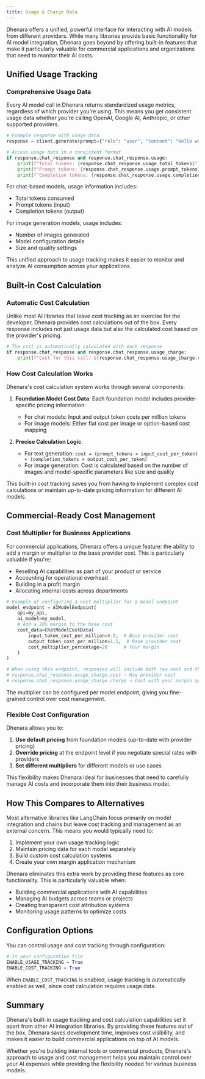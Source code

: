 ```yaml
---
title: Usage & Charge Data
---
```


Dhenara offers a unified, powerful interface for interacting with AI models from different providers. While many
libraries provide basic functionality for AI model integration, Dhenara goes beyond by offering built-in features that
make it particularly valuable for commercial applications and organizations that need to monitor their AI costs.

## Unified Usage Tracking

### Comprehensive Usage Data

Every AI model call in Dhenara returns standardized usage metrics, regardless of which provider you're using. This means
you get consistent usage data whether you're calling OpenAI, Google AI, Anthropic, or other supported providers.

```python
# Example response with usage data
response = client.generate(prompt={"role": "user", "content": "Hello world"})

# Access usage data in a consistent format
if response.chat_response and response.chat_response.usage:
    print(f"Total tokens: {response.chat_response.usage.total_tokens}")
    print(f"Prompt tokens: {response.chat_response.usage.prompt_tokens}")
    print(f"Completion tokens: {response.chat_response.usage.completion_tokens}")
```

For chat-based models, usage information includes:

- Total tokens consumed
- Prompt tokens (input)
- Completion tokens (output)

For image generation models, usage includes:

- Number of images generated
- Model configuration details
- Size and quality settings

This unified approach to usage tracking makes it easier to monitor and analyze AI consumption across your applications.

## Built-in Cost Calculation

### Automatic Cost Calculation

Unlike most AI libraries that leave cost tracking as an exercise for the developer, Dhenara provides cost calculations
out of the box. Every response includes not just usage data but also the calculated cost based on the provider's
pricing.

```python
# The cost is automatically calculated with each response
if response.chat_response and response.chat_response.usage_charge:
    print(f"Cost for this call: ${response.chat_response.usage_charge.cost}")
```

### How Cost Calculation Works

Dhenara's cost calculation system works through several components:

1. **Foundation Model Cost Data**: Each foundation model includes provider-specific pricing information:

   - For chat models: Input and output token costs per million tokens
   - For image models: Either flat cost per image or option-based cost mapping

2. **Precise Calculation Logic**:
   - For text generation: `cost = (prompt_tokens × input_cost_per_token) + (completion_tokens × output_cost_per_token)`
   - For image generation: Cost is calculated based on the number of images and model-specific parameters like size and
     quality

This built-in cost tracking saves you from having to implement complex cost calculations or maintain up-to-date pricing
information for different AI models.

## Commercial-Ready Cost Management

### Cost Multiplier for Business Applications

For commercial applications, Dhenara offers a unique feature: the ability to add a margin or multiplier to the base
provider cost. This is particularly valuable if you're:

- Reselling AI capabilities as part of your product or service
- Accounting for operational overhead
- Building in a profit margin
- Allocating internal costs across departments

```python
# Example of configuring a cost multiplier for a model endpoint
model_endpoint = AIModelEndpoint(
    api=my_api,
    ai_model=my_model,
    # Add a 20% margin to the base cost
    cost_data=ChatModelCostData(
        input_token_cost_per_million=0.5,  # Base provider cost
        output_token_cost_per_million=1.5,  # Base provider cost
        cost_multiplier_percentage=20      # Your margin
    )
)

# When using this endpoint, responses will include both raw cost and the calculated charge
# response.chat_response.usage_charge.cost → Raw provider cost
# response.chat_response.usage_charge.charge → Cost with your margin applied
```

The multiplier can be configured per model endpoint, giving you fine-grained control over cost management.

### Flexible Cost Configuration

Dhenara allows you to:

1. **Use default pricing** from foundation models (up-to-date with provider pricing)
2. **Override pricing** at the endpoint level if you negotiate special rates with providers
3. **Set different multipliers** for different models or use cases

This flexibility makes Dhenara ideal for businesses that need to carefully manage AI costs and incorporate them into
their business model.

## How This Compares to Alternatives

Most alternative libraries like LangChain focus primarily on model integration and chains but leave cost tracking and
management as an external concern. This means you would typically need to:

1. Implement your own usage tracking logic
2. Maintain pricing data for each model separately
3. Build custom cost calculation systems
4. Create your own margin application mechanism

Dhenara eliminates this extra work by providing these features as core functionality. This is particularly valuable
when:

- Building commercial applications with AI capabilities
- Managing AI budgets across teams or projects
- Creating transparent cost attribution systems
- Monitoring usage patterns to optimize costs

## Configuration Options

You can control usage and cost tracking through configuration:

```python
# In your configuration file
ENABLE_USAGE_TRACKING = True
ENABLE_COST_TRACKING = True
```

When `ENABLE_COST_TRACKING` is enabled, usage tracking is automatically enabled as well, since cost calculation requires
usage data.

## Summary

Dhenara's built-in usage tracking and cost calculation capabilities set it apart from other AI integration libraries. By
providing these features out of the box, Dhenara saves development time, improves cost visibility, and makes it easier
to build commercial applications on top of AI models.

Whether you're building internal tools or commercial products, Dhenara's approach to usage and cost management helps you
maintain control over your AI expenses while providing the flexibility needed for various business models.
